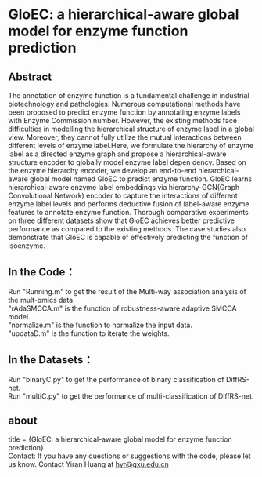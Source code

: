 # GloEC: a hierarchical-aware global model for enzyme function prediction

## Abstract
The annotation of enzyme function is a fundamental challenge in industrial biotechnology and pathologies. Numerous computational methods have been proposed to predict enzyme function by annotating enzyme labels with Enzyme Commission number. However, the existing methods face difficulties in modelling the hierarchical structure  of enzyme label in a global view. Moreover, they cannot fully utilize the mutual interactions between different levels  of enzyme label.Here, we formulate the hierarchy of enzyme label as a directed enzyme graph and propose a hierarchical-aware structure encoder to globally model enzyme label depen dency. Based on the enzyme hierarchy encoder, we develop an end-to-end hierarchical-aware global model named GloEC to predict enzyme function.  GloEC learns hierarchical-aware enzyme label embeddings via hierarchy-GCN(Graph Convolutional Network) encoder to capture the interactions of different enzyme label levels and performs deductive fusion of label-aware enzyme features to annotate enzyme function. Thorough comparative experiments on three different datasets show that GloEC achieves better predictive performance as compared to the existing methods. The case studies also demonstrate that GloEC is capable of effectively predicting the function of isoenzyme.

## In the Code：
  Run "Running.m" to get the result of the Multi-way association analysis of the mult-omics data.
  <br>"rAdaSMCCA.m" is the function of robustness-aware adaptive SMCCA model.
  <br>"normalize.m" is the function to normalize the input data.
  <br>"updataD.m" is the function to iterate the weights.

## In the Datasets：
  Run "binaryC.py" to get the performance of binary classification of DiffRS-net.
  <br>Run "multiC.py" to get the performance of multi-classification of DiffRS-net.
## about
title = {GloEC: a hierarchical-aware global model for enzyme function prediction}
<br>Contact: If you have any questions or suggestions with the code, please let us know. Contact Yiran Huang at hyr@gxu.edu.cn
